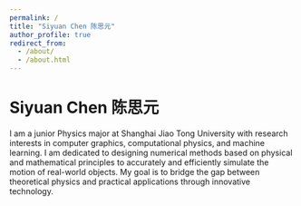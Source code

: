 ```yaml
---
permalink: /
title: "Siyuan Chen 陈思元"
author_profile: true
redirect_from: 
  - /about/
  - /about.html
---
```


Siyuan Chen 陈思元
======
I am a junior Physics major at Shanghai Jiao Tong University with research interests in computer graphics, computational physics, and machine learning. I am dedicated to designing numerical methods based on physical and mathematical principles to accurately and efficiently simulate the motion of real-world objects. My goal is to bridge the gap between theoretical physics and practical applications through innovative technology.
